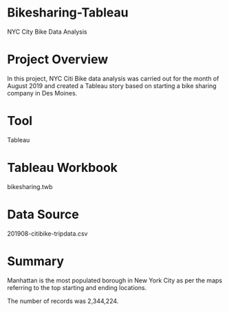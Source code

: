 # Bikesharing-Tableau
NYC City Bike Data Analysis

# Project Overview
In this project, NYC Citi Bike data analysis was carried out for the month of August 2019 and created a Tableau story based on starting a bike sharing company in Des Moines.

# Tool
Tableau

# Tableau Workbook
bikesharing.twb

# Data Source
201908-citibike-tripdata.csv

# Summary

Manhattan is the most populated borough in New York City as per the maps referring to the top starting and ending locations.

The number of records was 2,344,224.



